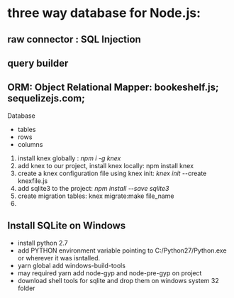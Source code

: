 # three way database for Node.js:
## raw connector : SQL Injection
## query builder
## ORM: Object Relational Mapper: bookeshelf.js; sequelizejs.com;

Database 
 - tables
  - rows
   - columns

1. install knex globally : *npm i -g knex* 
2. add knex to our project, install knex locally: npm install knex
3. create a knex configuration file using knex init: *knex init* --create knexfile.js
4. add sqlite3 to the project: *npm install --save sqlite3*
5. create migration tables: knex migrate:make file_name
6. 


## Install SQLite on Windows

* install python 2.7
* add PYTHON environment variable pointing to C:/Python27/Python.exe or wherever
 it was isntalled.
* yarn global add windows-build-tools
* may required yarn add node-gyp and node-pre-gyp on project
* download shell tools for sqlite and drop them on windows system 32 folder